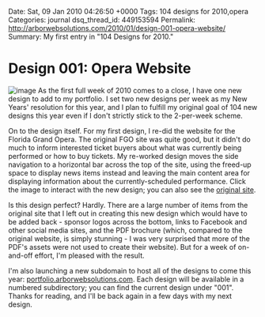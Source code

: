 Date: Sat, 09 Jan 2010 04:26:50 +0000
Tags: 104 designs for 2010,opera
Categories: journal
dsq_thread_id: 449153594
Permalink: http://arborwebsolutions.com/2010/01/design-001-opera-website/
Summary: My first entry in "104 Designs for 2010."

# Design 001: Opera Website

![image][] As the first full week of 2010 comes to a close, I have
one new design to add to my portfolio. I set two new designs per week as
my New Years' resolution for this year, and I plan to fulfill my
original goal of 104 new designs this year even if I don't strictly
stick to the 2-per-week scheme. 

On to the design itself. For my first
design, I re-did the website for the Florida Grand Opera. The original
FGO site was quite good, but it didn't do much to inform interested
ticket buyers about what was currently being performed or how to buy
tickets. My re-worked design moves the side navigation to a horizontal
bar across the top of the site, using the freed-up space to display news
items instead and leaving the main content area for displaying
information about the currently-scheduled performance. Click the image
to interact with the new design; you can also see the [original site][].

Is this design perfect? Hardly. There are a large number of items from
the original site that I left out in creating this new design which
would have to be added back - sponsor logos across the bottom, links to
Facebook and other social media sites, and the PDF brochure (which,
compared to the original website, is simply stunning - I was very
surprised that more of the PDF's assets were not used to create their
website). But for a week of on-and-off effort, I'm pleased with the
result. 

I'm also launching a new subdomain to host all of the designs to
come this year: [portfolio.arborwebsolutions.com][]. Each design will be
available in a numbered subdirectory; you can find the current design
under "001". Thanks for reading, and I'll be back again in
a few days with my next design.

  [image]: /attachments/fgo-new-285x300.png "FGO Redesign"
  [original site]: http://www.fgo.org "Florida Grand Opera"
  [portfolio.arborwebsolutions.com]: http://portfolio.arborwebsolutions.com
